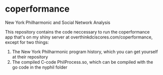 # coperformance
New York Philharmonic and Social Network Analysis

This repository contains the code neccessary to run the coperformance app that's on my shiny server at overthinkdciscores.com/coperformance, except for two things:
1. The New York Philharmonic program history, which you can get yourself at their repository
2. The compiled C-code PhilProcess.so, which can be compiled with the go code in the nyphil folder
